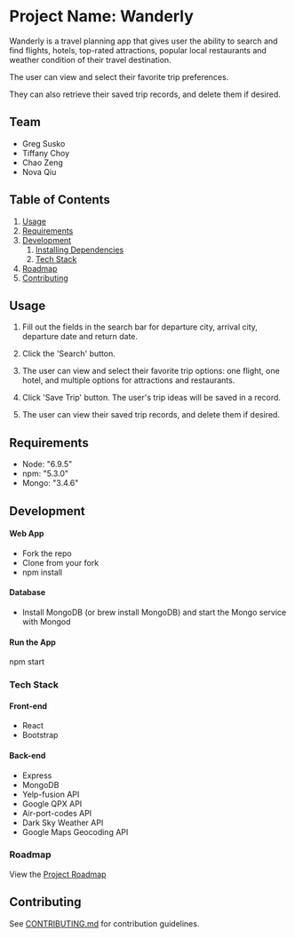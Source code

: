 # Project Name: Wanderly

Wanderly is a travel planning app that gives user the ability to search and find flights, hotels, top-rated attractions, popular local restaurants and weather condition of their travel destination.

The user can view and select their favorite trip preferences.

They can also retrieve their saved trip records, and delete them if desired.



## Team

  - Greg Susko
  - Tiffany Choy
  - Chao Zeng
  - Nova Qiu

## Table of Contents

1. [Usage](#Usage)
1. [Requirements](#requirements)
1. [Development](#development)
    1. [Installing Dependencies](#installing-dependencies)
    1. [Tech Stack](#tech-stack)
1. [Roadmap](#roadmap)
1. [Contributing](#contributing)

## Usage

1. Fill out the fields in the search bar for departure city, arrival city, departure date and return date.

2. Click the 'Search' button.

3. The user can view and select their favorite trip options: one flight, one hotel, and multiple options for attractions and restaurants.

4. Click 'Save Trip' button. The user's trip ideas will be saved in a record.

5. The user can view their saved trip records, and delete them if desired.

## Requirements

- Node: "6.9.5"
- npm: "5.3.0"
- Mongo: "3.4.6"

## Development

#### Web App
- Fork the repo
- Clone from your fork
- npm install

#### Database
- Install MongoDB (or brew install MongoDB) and start the Mongo service with Mongod


#### Run the App
npm start


### Tech Stack
#### Front-end
- React
- Bootstrap

#### Back-end
- Express
- MongoDB
- Yelp-fusion API
- Google QPX API
- Air-port-codes API
- Dark Sky Weather API
- Google Maps Geocoding API


### Roadmap

View the [Project Roadmap](https://docs.google.com/spreadsheets/d/1vB2eHJ3fXDLQvjdER1Gh1QaTuVRU9yGQdtGl7a7rY7o/edit#gid=0)


## Contributing

See [CONTRIBUTING.md](CONTRIBUTING.md) for contribution guidelines.
